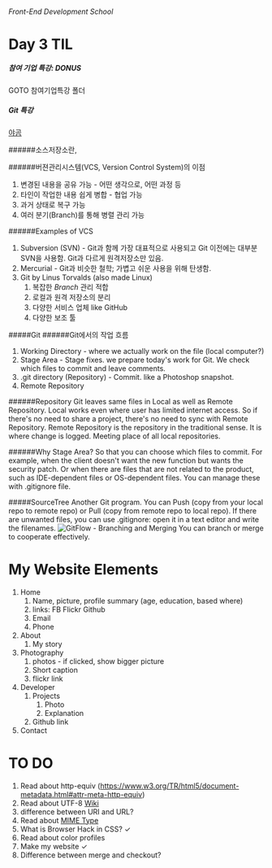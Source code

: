 ###### Front-End Development School

# Day 3 TIL
##### 참여 기업 특강: DONUS
GOTO 참여기업특강 폴더

##### Git 특강
[야곰](yagomsoft@gmail.com)

######소스저장소란, 

######버젼관리시스템(VCS, Version Control System)의 이점
1. 변경된 내용을 공유 가능 - 어떤 생각으로, 어떤 과정 등
1. 타인이 작업한 내용 쉽게 병합 - 협업 가능
1. 과거 상태로 복구 가능
1. 여러 분기(Branch)를 통해 병렬 관리 가능

######Examples of VCS
1. Subversion (SVN) - Git과 함께 가장 대표적으로 사용되고 Git 이전에는 대부분 SVN을 사용함. Git과 다르게 원격저장소만 있음.
1. Mercurial - Git과 비슷한 철학; 가볍고 쉬운 사용을 위해 탄생함.
1. Git by Linus Torvalds (also made Linux)
	1. 복잡한 *Branch* 관리 적합
	1. 로컬과 원격 저장소의 분리
	1. 다양한 서비스 업체 like GitHub
	1. 다양한 보조 툴

#####Git
######Git에서의 작업 흐름
1. Working Directory - where we actually work on the file (local computer?)
1. Stage Area - Stage fixes. we prepare today's work for Git. We check which files to commit and leave comments.
1. .git directory (Repository) - Commit. like a Photoshop snapshot. 
1. Remote Repository

######Repository 
Git leaves same files in Local as well as Remote Repository. Local works even where user has limited internet access. So if there's no need to share a project, there's no need to sync with Remote Repository. Remote Repository is the repository in the traditional sense. It is where change is logged. Meeting place of all local repositories. 

######Why Stage Area?
So that you can choose which files to commit. For example, when the client doesn't want the new function but wants the security patch. Or when there are files that are not related to the product, such as IDE-dependent files or OS-dependent files. You can manage these with .gitignore file. 

#####SourceTree
Another Git program. You can Push (copy from your local repo to remote repo) or Pull (copy from remote repo to local repo). If there are unwanted files, you can use .gitignore: open it in a text editor and write the filenames. 
![GitFlow - Branching and Merging](http://jeffkreeftmeijer.com/images/gitflow.gif)
You can branch or merge to cooperate effectively.

# My Website Elements
1. Home
	1. Name, picture, profile summary (age, education, based where)
	1. links: FB Flickr Github
	1. Email
	1. Phone
1. About
	1. My story
1. Photography
	1. photos - if clicked, show bigger picture
	1. Short caption
	1. flickr link
1. Developer
	1. Projects
		1. Photo
		1. Explanation
	1. Github link
1. Contact

# TO DO
1. Read about http-equiv (https://www.w3.org/TR/html5/document-metadata.html#attr-meta-http-equiv)
1. Read about UTF-8 [Wiki](https://ko.wikipedia.org/wiki/UTF-8)
1. difference between URI and URL?
1. Read about [MIME Type](https://en.wikipedia.org/wiki/Media_type)
1. What is Browser Hack in CSS? &#10003;
1. Read about color profiles
1. Make my website &#10003;
1. Difference between merge and checkout?